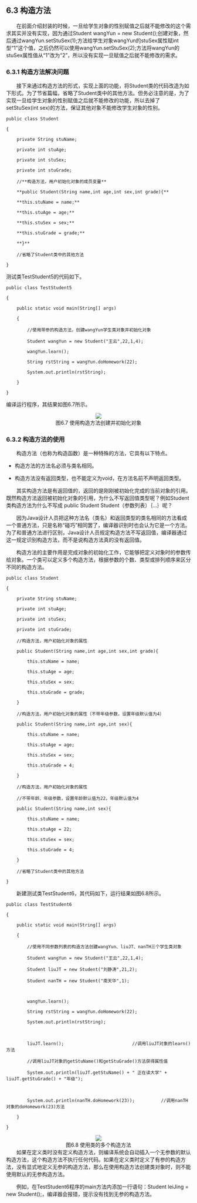 ## 6.3  构造方法

 



&emsp;&emsp;在前面介绍封装的时候，一旦给学生对象的性别赋值之后就不能修改的这个需求其实并没有实现，因为通过Student wangYun = new Student();创建对象，然后通过wangYun.setStuSex(1);方法给学生对象wangYun的stuSex属性赋int型“1”这个值，之后仍然可以使用wangYun.setStuSex(2);方法将wangYun的stuSex属性值从“1”改为“2”，所以没有实现一旦赋值之后就不能修改的需求。

### 6.3.1  构造方法解决问题  

&emsp;&emsp;接下来通过构造方法的形式，实现上面的功能，将Student类的代码改造为如下形式。为了节省篇幅，省略了Student类中的其他方法。但务必注意的是，为了实现一旦给学生对象的性别赋值之后就不能修改的功能，所以去掉了setStuSex(int sex)的方法，保证其他对象不能修改学生对象的性别。


```
public class Student 

{

    private String stuName;                

    private int stuAge;                    

    private int stuSex;                     

    private int stuGrade;                   

    //**构造方法，用户初始化对象的成员变量**

    **public Student(String name,int age,int sex,int grade){**

    **this.stuName = name;**

    **this.stuAge = age;**

    **this.stuSex = sex;**        

    **this.stuGrade = grade;**

    **}**

    //省略了Student类中的其他方法

}
```


测试类TestStudent5的代码如下。


```
public class TestStudent5

{

    public static void main(String[] args) 

    {

        //使用带参的构造方法，创建wangYun学生类对象并初始化对象

        Student wangYun = new Student("王云",22,1,4);     

        wangYun.learn();

        String rstString = wangYun.doHomework(22);

        System.out.println(rstString);

    }

}
```

编译运行程序，其结果如图6.7所示。

<center><img  src="https://labfile.oss.aliyuncs.com/library/textbook-java1/img/d6z/tu6.7.png"/></center>
<center>图6.7  使用构造方法创建并初始化对象</center>  

### 6.3.2  构造方法的使用  

&emsp;&emsp;构造方法（也称为构造函数）是一种特殊的方法，它具有以下特点。

- 构造方法的方法名必须与类名相同。

- 构造方法没有返回类型，也不能定义为void，在方法名前不声明返回类型。

&emsp;&emsp;其实构造方法是有返回值的，返回的是刚刚被初始化完成的当前对象的引用。既然构造方法返回被初始化对象的引用，为什么不写返回值类型呢？例如Student类构造方法为什么不写成 public Student Student（参数列表）｛…｝呢？

&emsp;&emsp;因为Java设计人员把这种方法名（类名）和返回类型的类名相同的方法看成一个普通方法，只是名称“碰巧”相同罢了，编译器识别时也会认为它是一个方法。为了和普通方法进行区别，Java设计人员规定构造方法不写返回值，编译器通过这一规定识别构造方法，而不是说构造方法真的没有返回值。

&emsp;&emsp;构造方法的主要作用是完成对象的初始化工作，它能够把定义对象时的参数传给对象。一个类可以定义多个构造方法，根据参数的个数、类型或排列顺序来区分不同的构造方法。


```
public class Student 

{

    private String stuName;       

    private int stuAge;            

    private int stuSex;           

    private int stuGrade;         

    //构造方法，用户初始化对象的属性

    public Student(String name,int age,int sex,int grade){

        this.stuName = name;

        this.stuAge = age;

        this.stuSex = sex;         

        this.stuGrade = grade;

    }

    //构造方法，用户初始化对象的属性（不带年级参数，设置年级默认值为4）

    public Student(String name,int age,int sex){

        this.stuName = name;

        this.stuAge = age;

        this.stuSex = sex;

        this.stuGrade = 4;

    }       

    //构造方法，用户初始化对象的属性

    //不带年龄、年级参数，设置年龄默认值为22，年级默认值为4

    public Student(String name,int sex){

        this.stuName = name;

        this.stuAge = 22;

        this.stuSex = sex;

        this.stuGrade = 4;

    }

    //省略了Student类中的其他方法

}
```


&emsp;&emsp;新建测试类TestStudent6，其代码如下，运行结果如图6.8所示。


```
public class TestStudent6

{

    public static void main(String[] args) 

    {

        //使用不同参数列表的构造方法创建wangYun、liuJT、nanTH三个学生类对象

        Student wangYun = new Student("王云",22,1,4);     

        Student liuJT = new Student("刘静涛",21,2);  

        Student nanTH = new Student("南天华",1);



        wangYun.learn();

        String rstString = wangYun.doHomework(22);

        System.out.println(rstString);



        liuJT.learn();                          //调用liuJT对象的learn()方法

        //调用liuJT对象的getStuName()和getStuGrade()方法获得属性值

        System.out.println(liuJT.getStuName() + " 正在读大学" + liuJT.getStuGrade() + "年级");



        System.out.println(nanTH.doHomework(23));          //调用nanTH对象的doHomework(23)方法

    }

}
```

<center><img  src="https://labfile.oss.aliyuncs.com/library/textbook-java1/img/d6z/tu6.8.png"/></center>
<center>图6.8  使用类的多个构造方法</center>  
&emsp;&emsp;如果在定义类时没有定义构造方法，则编译系统会自动插入一个无参数的默认构造方法，这个构造方法不执行任何代码。如果在定义类时定义了有参的构造方法，没有显式地定义无参的构造方法，那么在使用构造方法创建类对象时，则不能使用默认的无参构造方法。

&emsp;&emsp;例如，在TestStudent6程序的main方法内添加一行语句：Student leiJing = new Student();，编译器会报错，提示没有找到无参的构造方法。




